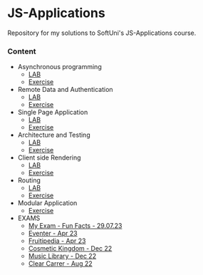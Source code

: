 
# JS-Applications
Repository for my solutions to SoftUni's JS-Applications course.
### Content
* Asynchronous programming
  * [LAB](https://github.com/PetarPetrov01/SoftUni-Javascript-Path/tree/3493c1e0ccda624b96631aa9f4aba3915d371ed5/JS-Applications/Asynchronous%20programming)
  * [Exercise](https://github.com/PetarPetrov01/SoftUni-Javascript-Path/tree/386f5eb5fdedfdf9583fd31a96ad45ee0b902c72/JS-Applications/Asynchronous%20programming%20EXC)
* Remote Data and Authentication
  * [LAB](https://github.com/PetarPetrov01/SoftUni-Javascript-Path/tree/386f5eb5fdedfdf9583fd31a96ad45ee0b902c72/JS-Applications/Remote%20Data%20and%20Authentication)
  * [Exercise](https://github.com/PetarPetrov01/SoftUni-Javascript-Path/tree/c03a9ba4ced33d4a9b1072ae83ee95298aea564b/JS-Applications/Remote%20Data%20and%20Authentication%20EXC)
* Single Page Application
  * [LAB](https://github.com/PetarPetrov01/SoftUni-Javascript-Path/tree/c03a9ba4ced33d4a9b1072ae83ee95298aea564b/JS-Applications/Single%20Page%20Application)
  * [Exercise](https://github.com/PetarPetrov01/SoftUni-Javascript-Path/tree/c89a0f9db7a432b8ef834c8b2d7a0f62cd63a599/JS-Applications/Single%20Page%20Application%20EXC)
* Architecture and Testing
  * [LAB](https://github.com/PetarPetrov01/SoftUni-Javascript-Path/tree/c89a0f9db7a432b8ef834c8b2d7a0f62cd63a599/JS-Applications/Architecture%20and%20Testing)
  * [Exercise](https://github.com/PetarPetrov01/SoftUni-Javascript-Path/tree/c89a0f9db7a432b8ef834c8b2d7a0f62cd63a599/JS-Applications/Architecture%20and%20Testing%20EXC)
* Client side Rendering
  * [LAB](https://github.com/PetarPetrov01/SoftUni-Javascript-Path/tree/8c062e4a1c3327ebb18b71fbddbcb7f137010878/JS-Applications/Client%20side%20Rendering)
  * [Exercise](https://github.com/PetarPetrov01/SoftUni-Javascript-Path/tree/8c062e4a1c3327ebb18b71fbddbcb7f137010878/JS-Applications/Client%20side%20Rendering%20EXC)
* Routing
  * [LAB](https://github.com/PetarPetrov01/SoftUni-Javascript-Path/tree/58e814064972d13dc8e8297333ddf540ff770792/JS-Applications/Routing)
  * [Exercise](https://github.com/PetarPetrov01/SoftUni-Javascript-Path/tree/58e814064972d13dc8e8297333ddf540ff770792/JS-Applications/Routing%20EXC)
* Modular Application
  * [Exercise](https://github.com/PetarPetrov01/SoftUni-Javascript-Path/tree/5c9746d850c7aefad64ad0a831367a4b215e9fbd/JS-Applications/Modular%20Application%20EXC)
* EXAMS
  * [My Exam - Fun Facts - 29.07.23](https://github.com/PetarPetrov01/SoftUni-Javascript-Path/tree/f671451b58f3e851ab974ef0a2ae53db2a650b63/JS-Applications/EXAMS/MyExam)
  * [Eventer - Apr 23](https://github.com/PetarPetrov01/SoftUni-Javascript-Path/tree/bd9ceef421ae249be5f7b4c6d18b2bac62a8a142/JS-Applications/EXAMS/Eventer_Apr_23)
  * [Fruitipedia - Apr 23](https://github.com/PetarPetrov01/SoftUni-Javascript-Path/tree/797767598a4819d8ef78e46925420d6a43955b98/JS-Applications/EXAMS/Fuitipedeia_Apr_23)
  * [Cosmetic Kingdom - Dec 22](https://github.com/PetarPetrov01/SoftUni-Javascript-Path/tree/8708dd476d06232ee7aa9a2f4d430a7488d7f99d/JS-Applications/EXAMS/CosmeticKingdom_Dec_22)
  * [Music Library - Dec 22](https://github.com/PetarPetrov01/SoftUni-Javascript-Path/tree/28c25c3d8e54d8351a0ecd6503cda2b09fae6244/JS-Applications/EXAMS/MusicLibrary_Dec_22)
  * [Clear Carrer - Aug 22](https://github.com/PetarPetrov01/SoftUni-Javascript-Path/tree/33e38660d6151b3c14ae8bc42eaf7756106233b6/JS-Applications/EXAMS/ClearCareer_Aug_22)
